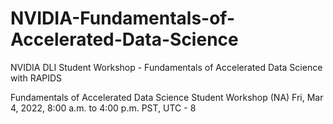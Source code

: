# NVIDIA-Fundamentals-of-Accelerated-Data-Science
NVIDIA DLI Student Workshop - Fundamentals of Accelerated Data Science with RAPIDS

Fundamentals of Accelerated Data Science Student Workshop (NA)
Fri, Mar 4, 2022, 8:00 a.m. to 4:00 p.m. PST, UTC - 8
